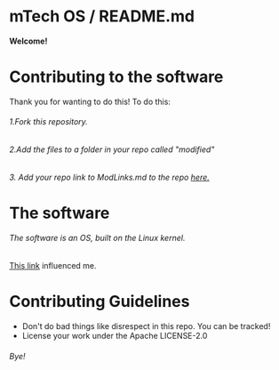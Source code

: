 # mTech OS / README.md
**Welcome!**
# Contributing to the software
Thank you for wanting to do this! To do this:
###### 1.Fork this repository.
###### 2.Add the files to a folder in your repo called "modified"
###### 3. Add your  repo link to ModLinks.md to the repo [here.](https://github.com/SkyCoder123/mTech-OS-ModLinks.md-Container/blob/master/ModLinks.md)
# The software
###### The software is an OS, built on the Linux kernel.
[This link](https://www.redhat.com/en/open-source) influenced me.
# Contributing Guidelines
- Don't do bad things like disrespect in this repo. You can be tracked!
- License your work under the Apache LICENSE-2.0
###### Bye!
